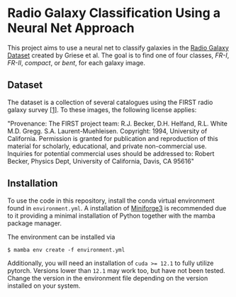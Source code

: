 # Radio Galaxy Classification Using a Neural Net Approach

This project aims to use a neural net to classify galaxies in the
[Radio Galaxy Dataset](https://zenodo.org/records/7120632) created by Griese et al.
The goal is to find one of four classes, *FR-I*, *FR-II*, *compact*, or *bent*,
for each galaxy image.

## Dataset

The dataset is a collection of several catalogues using the FIRST radio galaxy
survey [[1]](https://ui.adsabs.harvard.edu/abs/1995ApJ...450..559B/abstract).
To these images, the following license applies:

"Provenance: The FIRST project team: R.J. Becker, D.H. Helfand, R.L. White M.D. Gregg. S.A. Laurent-Muehleisen.
Copyright: 1994, University of California. Permission is granted for publication and reproduction of this material
for scholarly, educational, and private non-commercial use. Inquiries for potential commercial uses should be
addressed to: Robert Becker, Physics Dept, University of California, Davis, CA  95616"


## Installation

To use the code in this repository, install the conda virtual environment found in
`environment.yml`. A installation of [Miniforge3](https://github.com/conda-forge/miniforge) is recommended due
to it providing a minimal installation of Python together with the mamba package
manager.

The environment can be installed via
```
$ mamba env create -f environment.yml
```

Additionally, you will need an installation of `cuda >= 12.1` to fully utilize pytorch.
Versions lower than `12.1` may work too, but have not been tested. Change the version
in the environment file depending on the version installed on your system.
